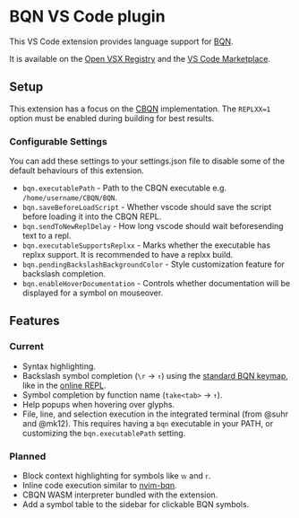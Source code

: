 # BQN VS Code plugin

This VS Code extension provides language support for [BQN].

It is available on the [Open VSX Registry] and the [VS Code Marketplace].

## Setup
This extension has a focus on the [CBQN] implementation. The `REPLXX=1` option must be enabled during building for best results.

### Configurable Settings
You can add these settings to your settings.json file to disable some of the default behaviours of this extension.
- `bqn.executablePath` - Path to the CBQN executable e.g. `/home/username/CBQN/BQN`.
- `bqn.saveBeforeLoadScript` - Whether vscode should save the script before loading it into the CBQN REPL.
- `bqn.sendToNewReplDelay` - How long vscode should wait beforesending text to a repl.
- `bqn.executableSupportsReplxx` - Marks whether the executable has replxx support. It is recommended to have a replxx build.
- `bqn.pendingBackslashBackgroundColor` - Style customization feature for backslash completion.
- `bqn.enableHoverDocumentation` - Controls whether documentation will be displayed for a symbol on mouseover.

## Features

### Current

- Syntax highlighting.
- Backslash symbol completion (`\r` -> `↑`) using the [standard BQN keymap], like in the [online REPL].
- Symbol completion by function name (`take<tab>` -> `↑`).
- Help popups when hovering over glyphs.
- File, line, and selection execution in the integrated terminal (from @suhr and @mk12). This requires having a `bqn` executable in your PATH, or customizing the `bqn.executablePath` setting.

### Planned

- Block context highlighting for symbols like `𝕨` and `𝕣`.
- Inline code execution similar to [nvim-bqn].
- CBQN WASM interpreter bundled with the extension.
- Add a symbol table to the sidebar for clickable BQN symbols.

[BQN]: https://mlochbaum.github.io/BQN/
[CBQN]: https://github.com/dzaima/CBQN
[Open VSX Registry]: https://open-vsx.org/extension/razetime/bqn-language
[VS Code Marketplace]: https://marketplace.visualstudio.com/items?itemName=razetime.bqn-language
[Standard BQN keymap]: https://mlochbaum.github.io/BQN/keymap.html
[online REPL]: https://mlochbaum.github.io/BQN/try.html
[nvim-bqn]: https://git.sr.ht/~detegr/nvim-bqn
